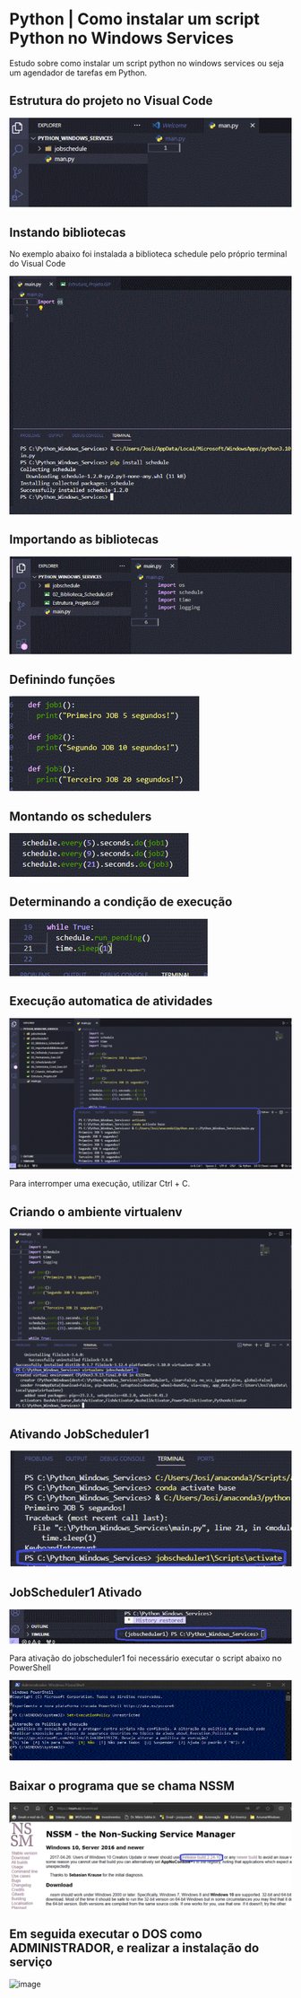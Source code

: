 # Python | Como instalar um script Python no Windows Services

Estudo sobre como instalar um script python no windows services ou seja um agendador de tarefas em Python.

## Estrutura do projeto no Visual Code

![Estrutura Projeto](https://github.com/JosiTubaroski/Python_Windows_Services/blob/main/img/Estrutura_Projeto.GIF)

## Instando bibliotecas

No exemplo abaixo foi instalada a biblioteca schedule pelo próprio terminal do Visual Code

![Biblioteca Schedule](https://github.com/JosiTubaroski/Python_Windows_Services/blob/main/img/02_Biblioteca_Schedule.GIF)

## Importando as bibliotecas

![Importando Bibliotecas](https://github.com/JosiTubaroski/Python_Windows_Services/blob/main/img/03_ImportandoBibliotecas.GIF)

## Definindo funções


![image](https://github.com/JosiTubaroski/Python_Windows_Services/blob/main/img/04_Definindo_Funcoes.GIF)

## Montando os schedulers

![image](https://github.com/JosiTubaroski/Python_Windows_Services/blob/main/img/05_Schedulando.GIF)

## Determinando a condição de execução

![image](https://github.com/JosiTubaroski/Python_Windows_Services/blob/main/img/06_Determina_Cond_Exec.GIF)

## Execução automatica de atividades

![image](https://github.com/JosiTubaroski/Python_Windows_Services/blob/main/img/08_Executando_Jobs.GIF)

Para interromper uma execução, utilizar Ctrl + C.

## Criando o ambiente virtualenv

![image](https://github.com/JosiTubaroski/Python_Windows_Services/blob/main/img/07_Criando_VirtualEnv.GIF)

## Ativando JobScheduler1

![image](https://github.com/JosiTubaroski/Python_Windows_Services/blob/main/img/09_Ativar_JobScheduler.GIF)

## JobScheduler1 Ativado

![image](https://github.com/JosiTubaroski/Python_Windows_Services/blob/main/img/10_Job_Ativado.GIF)

Para ativação do jobscheduler1 foi necessário executar o script abaixo no PowerShell

![image](https://github.com/JosiTubaroski/Python_Windows_Services/blob/main/img/11_Comando_Shell.GIF)

## Baixar o programa que se chama NSSM

![image](https://github.com/JosiTubaroski/Python_Windows_Services/blob/main/img/12_Download_NSSM.GIF)

## Em seguida executar o DOS como ADMINISTRADOR, e realizar a instalação do serviço

![image](https://github.com/JosiTubaroski/Python_Windows_Services/blob/main/img/13_Instalacao_Servi%C3%A7o.GIF)





